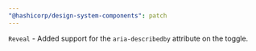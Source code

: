 ```yaml
---
"@hashicorp/design-system-components": patch
---
```


<!-- START components/reveal -->
`Reveal` - Added support for the `aria-describedby` attribute on the toggle.
<!-- END -->

